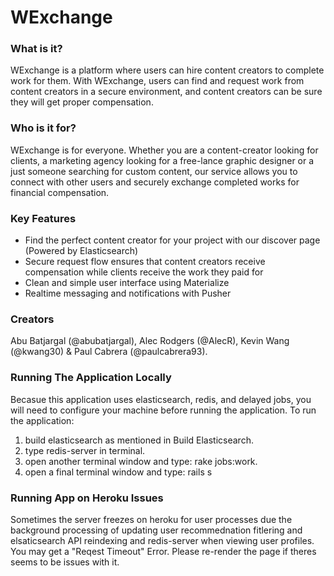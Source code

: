 # WExchange

### What is it?
WExchange is a platform where users can hire content creators to complete work for them. With WExchange, users can find and request work from content creators in a secure environment, and content creators can be sure they will get proper compensation.

### Who is it for?
WExchange is for everyone. Whether you are a content-creator looking for clients, a marketing agency looking for a free-lance graphic designer or a just someone searching for custom content, our service allows you to connect with other users and securely exchange completed works for financial compensation.

### Key Features
* Find the perfect content creator for your project with our discover page (Powered by Elasticsearch)
* Secure request flow ensures that content creators receive compensation while clients receive the work they paid for
* Clean and simple user interface using Materialize
* Realtime messaging and notifications with Pusher

### Creators
Abu Batjargal (@abubatjargal), Alec Rodgers (@AlecR), Kevin Wang (@kwang30) & Paul Cabrera (@paulcabrera93).

### Running The Application Locally
Becasue this application uses elasticsearch, redis, and delayed jobs, you will need to configure your machine before running the application. To run the application:
1. build elasticsearch as mentioned in Build Elasticsearch.
2. type redis-server in terminal.
3. open another terminal window and type: rake jobs:work.
4. open a final terminal window and type: rails s

### Running App on Heroku Issues
Sometimes the server freezes on heroku for user processes due the background processing of updating user recommednation fitlering and elsaticsearch API reindexing and redis-server when viewing user profiles. You may get a "Reqest Timeout" Error. Please re-render the page if theres seems to be issues with it.
